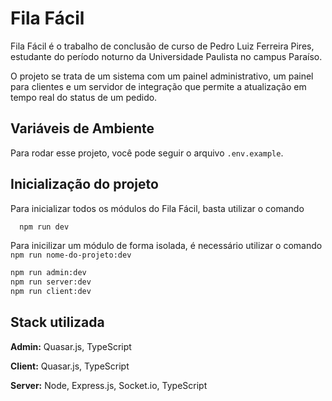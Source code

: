 
# Fila Fácil

Fila Fácil é o trabalho de conclusão de curso de Pedro Luiz Ferreira Pires, estudante do período noturno da Universidade Paulista no campus Paraíso.

O projeto se trata de um sistema com um painel administrativo, um painel para clientes e um servidor de integração que permite a atualização em tempo real do status de um pedido.

## Variáveis de Ambiente

Para rodar esse projeto, você pode seguir o arquivo `.env.example`.


## Inicialização do projeto

Para inicializar todos os módulos do Fila Fácil, basta utilizar o comando
```bash
  npm run dev
```

Para inicilizar um módulo de forma isolada, é necessário utilizar o comando `npm run nome-do-projeto:dev`

```bash
npm run admin:dev
npm run server:dev
npm run client:dev
```


## Stack utilizada

**Admin:** Quasar.js, TypeScript

**Client:** Quasar.js, TypeScript

**Server:** Node, Express.js, Socket.io, TypeScript
